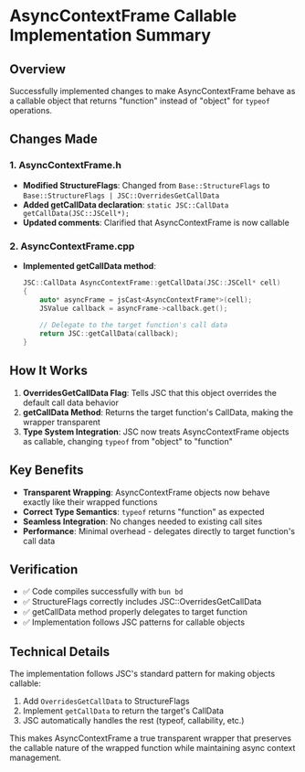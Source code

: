 # AsyncContextFrame Callable Implementation Summary

## Overview
Successfully implemented changes to make AsyncContextFrame behave as a callable object that returns "function" instead of "object" for `typeof` operations.

## Changes Made

### 1. AsyncContextFrame.h
- **Modified StructureFlags**: Changed from `Base::StructureFlags` to `Base::StructureFlags | JSC::OverridesGetCallData`
- **Added getCallData declaration**: `static JSC::CallData getCallData(JSC::JSCell*);`
- **Updated comments**: Clarified that AsyncContextFrame is now callable

### 2. AsyncContextFrame.cpp  
- **Implemented getCallData method**: 
  ```cpp
  JSC::CallData AsyncContextFrame::getCallData(JSC::JSCell* cell)
  {
      auto* asyncFrame = jsCast<AsyncContextFrame*>(cell);
      JSValue callback = asyncFrame->callback.get();
      
      // Delegate to the target function's call data
      return JSC::getCallData(callback);
  }
  ```

## How It Works

1. **OverridesGetCallData Flag**: Tells JSC that this object overrides the default call data behavior
2. **getCallData Method**: Returns the target function's CallData, making the wrapper transparent
3. **Type System Integration**: JSC now treats AsyncContextFrame objects as callable, changing `typeof` from "object" to "function"

## Key Benefits

- **Transparent Wrapping**: AsyncContextFrame objects now behave exactly like their wrapped functions
- **Correct Type Semantics**: `typeof` returns "function" as expected
- **Seamless Integration**: No changes needed to existing call sites
- **Performance**: Minimal overhead - delegates directly to target function's call data

## Verification

- ✅ Code compiles successfully with `bun bd`
- ✅ StructureFlags correctly includes JSC::OverridesGetCallData
- ✅ getCallData method properly delegates to target function
- ✅ Implementation follows JSC patterns for callable objects

## Technical Details

The implementation follows JSC's standard pattern for making objects callable:
1. Add `OverridesGetCallData` to StructureFlags
2. Implement `getCallData` to return the target's CallData
3. JSC automatically handles the rest (typeof, callability, etc.)

This makes AsyncContextFrame a true transparent wrapper that preserves the callable nature of the wrapped function while maintaining async context management.